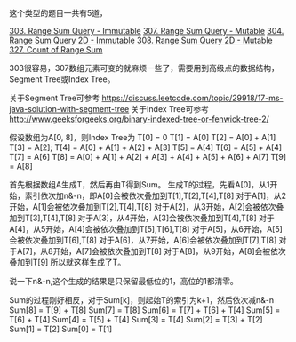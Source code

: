 这个类型的题目一共有5道，

[303. Range Sum Query - Immutable](https://leetcode.com/problems/range-sum-query-immutable/)
[307. Range Sum Query - Mutable](https://leetcode.com/problems/range-sum-query-mutable/)
[304. Range Sum Query 2D - Immutable](https://leetcode.com/problems/range-sum-query-2d-immutable/)
[308. Range Sum Query 2D - Mutable](https://leetcode.com/problems/range-sum-query-2d-mutable/)
[327. Count of Range Sum](https://leetcode.com/problems/count-of-range-sum/)

303很容易，307数组元素可变的就麻烦一些了，需要用到高级点的数据结构，Segment Tree或Index Tree。

关于Segment Tree可参考 https://discuss.leetcode.com/topic/29918/17-ms-java-solution-with-segment-tree
关于Index Tree可参考 http://www.geeksforgeeks.org/binary-indexed-tree-or-fenwick-tree-2/

假设数组为A[0, 8]，则Index Tree为
T[0] = 0
T[1] = A[0]
T[2] = A[0] + A[1]
T[3] = A[2];
T[4] = A[0] + A[1] + A[2] + A[3]
T[5] = A[4]
T[6] = A[5] + A[4]
T[7] = A[6]
T[8] = A[0] + A[1] + A[2] + A[3] + A[4] + A[5] + A[6] + A[7]
T[9] = A[8]

首先根据数组A生成T，然后再由T得到Sum。
生成T的过程，先看A[0]，从1开始，索引依次加n&-n，即A[0]会被依次叠加到T[1],T[2],T[4],T[8]
对于A[1]，从2开始，A[1]会被依次叠加到T[2],T[4],T[8]
对于A[2]，从3开始，A[2]会被依次叠加到T[3],T[4],T[8]
对于A[3]，从4开始，A[3]会被依次叠加到T[4],T[8]
对于A[4]，从5开始，A[4]会被依次叠加到T[5],T[6],T[8]
对于A[5]，从6开始，A[5]会被依次叠加到T[6],T[8]
对于A[6]，从7开始，A[6]会被依次叠加到T[7],T[8]
对于A[7]，从8开始，A[7]会被依次叠加到T[8]
对于A[8]，从9开始，A[8]会被依次叠加到T[9]
所以就这样生成了T。

说一下n&-n,这个生成的结果是只保留最低位的1，高位的1都清零。

Sum的过程刚好相反，对于Sum[k]，则起始T的索引为k+1，然后依次减n&-n
Sum[8] = T[9] + T[8]
Sum[7] = T[8]
Sum[6] = T[7] + T[6] + T[4]
Sum[5] = T[6] + T[4]
Sum[4] = T[5] + T[4]
Sum[3] = T[4]
Sum[2] = T[3] + T[2]
Sum[1] = T[2]
Sum[0] = T[1]
